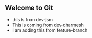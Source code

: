 ## Welcome to Git

- this is from dev-jsm
- This is coming from dev-dharmesh
- I am adding this from feature-branch